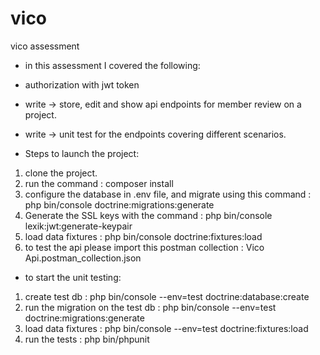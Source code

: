 # vico
vico assessment

* in this assessment I covered the following:
- authorization with jwt token
- write -> store, edit and show api endpoints for member review on a project.
- write -> unit test for the endpoints covering different scenarios.

- Steps to launch the project:

1. clone the project.
2. run the command : composer install
3. configure the database in .env file, and migrate using this command : php bin/console doctrine:migrations:generate
4. Generate the SSL keys with the command : php bin/console lexik:jwt:generate-keypair
5. load data fixtures : php bin/console doctrine:fixtures:load
6. to test the api please import this postman collection : Vico Api.postman_collection.json

- to start the unit testing:
1. create test db : php bin/console --env=test doctrine:database:create
2. run the migration on the test db : php bin/console --env=test doctrine:migrations:generate
3. load data fixtures : php bin/console --env=test doctrine:fixtures:load
4. run the tests : php bin/phpunit

